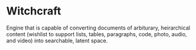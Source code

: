 # Witchcraft
Engine that is capable of converting documents of arbiturary, heirarchical content (wishlist to support lists, tables, paragraphs, code, photo, audio, and video) into searchable, latent space.
